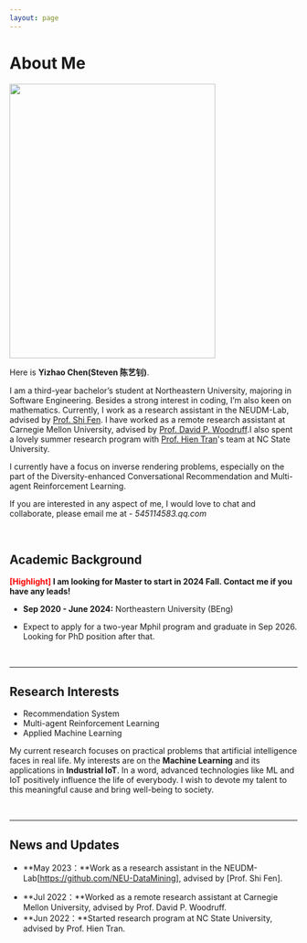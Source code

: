 ```yaml
---
layout: page
---
```


# About Me

<img src="https://caihanlin.com/caihanlin.jpg" class="floatpic" width="360" height="480">

Here is **Yizhao Chen(Steven 陈艺钊)**.

I am a third-year bachelor’s student at Northeastern University, majoring in Software Engineering. Besides a strong interest in coding, I’m also keen on mathematics. Currently, I work as a research assistant in the NEUDM-Lab, advised by [Prof. Shi Fen](http://faculty.neu.edu.cn/cse/fengshi). I have worked as a remote research assistant at Carnegie Mellon University, advised by [Prof. David P. Woodruff](https://www.cs.cmu.edu/~dwoodruf/).I also spent a lovely summer research program with [Prof. Hien Tran](https://math.sciences.ncsu.edu/people/tran/)'s team at NC State University.

I currently have a focus on inverse rendering problems, especially on the part of the Diversity-enhanced Conversational Recommendation and Multi-agent Reinforcement Learning.

If you are interested in any aspect of me, I would love to chat and collaborate, please email me at - *545114583.qq.com* 

<br>

## Academic Background

**<font color='red'>[Highlight]</font> I am looking for Master to start in 2024 Fall. Contact me if you have any leads!**

- **Sep 2020 - June 2024:** Northeastern University (BEng)

- Expect to apply for a two-year Mphil program and graduate in Sep 2026. Looking for PhD position after that.

<br>

---

## Research Interests

- Recommendation System
- Multi-agent Reinforcement Learning
- Applied Machine Learning

My current research focuses on practical problems that artificial intelligence faces in real life. My interests are on the **Machine Learning** and its applications in **Industrial IoT**. In a word, advanced technologies like ML and IoT positively influence the life of everybody.  I wish to devote my talent to this meaningful cause and bring well-being to society.

<br>

---

## News and Updates

- **May 2023：**Work as a research assistant in the NEUDM-Lab[https://github.com/NEU-DataMining], advised by [Prof. Shi Fen].
<!-- - **Aug 2023：**Happy to be awarded the FEPG Scholarship.
- **May 2023：**Happy to be awarded the XiamenAir Scholarship.
- **May 2023：**Collected the Finalist Award in MCM 2023 (Top 1%). -->
- **Jul 2022：**Worked as a remote research assistant at Carnegie Mellon University, advised by Prof. David P. Woodruff.
- **Jun 2022：**Started research program at NC State University, advised by Prof. Hien Tran.

<br>

